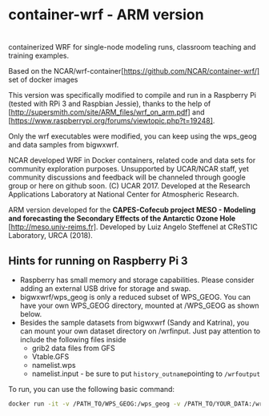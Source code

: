 # container-wrf - ARM version
#
containerized WRF for single-node modeling runs, classroom teaching and training examples.

Based on the NCAR/wrf-container[https://github.com/NCAR/container-wrf/] set of docker images

This version was specifically modified to compile and run in a Raspberry Pi (tested with RPi 3 and Raspbian Jessie), thanks to the help of [http://supersmith.com/site/ARM_files/wrf_on_arm.pdf] and [https://www.raspberrypi.org/forums/viewtopic.php?t=19248].

Only the wrf executables were modified, you can keep using the wps_geog and data samples from bigwxwrf.


NCAR developed WRF in Docker containers, related code and data sets for community exploration purposes.
Unsupported by UCAR/NCAR staff, yet community discussions and feedback will be channeled through google group or here on github soon.
(C) UCAR 2017. Developed at the Research Applications Laboratory at National Center for Atmospheric Research.

ARM version developed for the **CAPES-Cofecub project MESO - Modeling and forecasting the Secondary Effects of the Antarctic Ozone Hole** [http://meso.univ-reims.fr]. Developed by Luiz Angelo Steffenel at CReSTIC Laboratory, URCA (2018).


## Hints for running on Raspberry Pi 3

* Raspberry has small memory and storage capabilities. Please consider adding an external USB drive for storage and swap.
* bigwxwrf/wps_geog is only a reduced subset of WPS_GEOG. You can have your own WPS_GEOG directory, mounted at /WPS_GEOG as shown below.
* Besides the sample datasets from bigwxwrf (Sandy and Katrina), you can mount your own dataset directory on /wrfinput. Just pay attention to include the following files inside
  * grib2 data files from GFS
  * Vtable.GFS
  * namelist.wps
  * namelist.input - be sure to put ``history_outname``pointing to ``/wrfoutput``
 
To run, you can use the following basic command:

```sh
docker run -it -v /PATH_TO/WPS_GEOG:/wps_geog -v /PATH_TO/YOUR_DATA:/wrfinput -v /PATH_TO/WRFOUTPUT:/wrfoutput my-wrf /wrf/run-wrf
```
